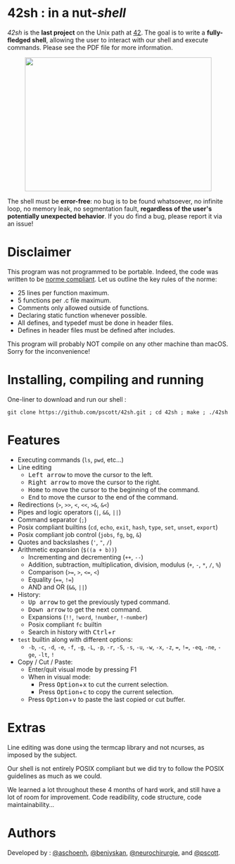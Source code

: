 # 42sh : in a nut-*shell*



*42sh* is the **last project** on the Unix path at [42](https://www.42.fr/). The goal is to write a **fully-fledged shell**, allowing the user to interact with our shell and execute commands. Please see the PDF file for more information.

<p align="center">
  <img width="424" height="304" src="/42sh.gif">
</p>

The shell must be **error-free**: no bug is to be found whatsoever, no infinite loop, no memory leak, no segmentation fault, **regardless of the user's potentially unexpected behavior**. If you do find a bug, please report it via an issue!

# Disclaimer

This program was not programmed to be portable. Indeed, the code was written to be [norme compliant](https://cdn.intra.42.fr/pdf/pdf/960/norme.en.pdf). Let us outline the key rules of the norme:
- 25 lines per function maximum.
- 5 functions per .c file maximum.
- Comments only allowed outside of functions.
- Declaring static function whenever possible.
- All defines, and typedef must be done in header files.
- Defines in header files must be defined after includes.

This program will probably NOT compile on any other machine than macOS. Sorry for the inconvenience!

# Installing, compiling and running

One-liner to download and run our shell :

`git clone https://github.com/pscott/42sh.git ; cd 42sh ; make ; ./42sh`


# Features
- Executing commands (`ls`, `pwd`, etc...)
- Line editing
	- <kbd>Left arrow</kbd> to move the cursor to the left.
	- <kbd>Right arrow</kbd> to move the cursor to the right.
	- <kbd>Home</kbd>  to move the cursor to the beginning of the command.
	- <kbd>End</kbd>  to move the cursor to the end of the command.
- Redirections (`>`, `>>`, `<`, `<<`, `>&`, `&<`)
- Pipes and logic operators (`|`, `&&`, `||`)
- Command separator (`;`)
- Posix compliant builtins (`cd`, `echo`, `exit`, `hash`, `type`, `set`, `unset`, `export`)
- Posix compliant job control (`jobs`, `fg`,  `bg`,  `&`)
- Quotes and backslashes (`'`, `"`, `/`)
- Arithmetic expansion (`$((a + b))`)
	- Incrementing and decrementing (`++`, `--`)
	- Addition, subtraction, multiplication, division, modulus (`+`, `-`, `*`, `/`, `%`)
	- Comparison (`>=`, `>`, `<=`, `<`)
	- Equality (`==`, `!=`)
	- AND and OR (`&&`, `||`)
- History:
	- <kbd>Up arrow</kbd> to get the previously typed command.
	- <kbd>Down arrow</kbd> to get the next command.
	- Expansions (`!!`, `!word`, `!number`, `!-number`)
	- Posix compliant `fc` builtin
	- Search in history with <kbd>Ctrl</kbd>+<kbd>r</kbd>
- `test` builtin along with different options:
	- `-b`, `-c`, `-d`, `-e`, `-f`, `-g`, `-L`, `-p`, `-r`, `-S`, `-s`, `-u`, `-w`, `-x`, `-z`, `=`, `!=`, `-eq`, `-ne`, `-ge`, `-lt`, `!`
- Copy / Cut / Paste:
	- Enter/quit visual mode by pressing <kdb>F1</kdb>
	- When in visual mode:
		- Press <kbd>Option</kbd>+<kbd>x</kbd> to cut the current selection.
		- Press <kbd>Option</kbd>+<kbd>c</kbd> to copy the current selection.
	- Press <kbd>Option</kbd>+<kbd>v</kbd> to paste the last copied or cut buffer.
	

# Extras

Line editing was done using the termcap library and not ncurses, as imposed by the subject.

Our shell is not entirely POSIX compliant but we did try to follow the POSIX guidelines as much as we could.

We learned a lot throughout these 4 months of hard work, and still have a lot of room for improvement. Code readibility, code structure, code maintainability…

# Authors
Developed by : [@aschoenh](https://github.com/aschoenh), [@benjyskan](https://github.com/benjyskan), [@neurochirurgie](https://github.com/neurochirurgie), and [@pscott](https://github.com/pscott).
